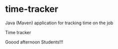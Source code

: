 # time-tracker
Java (Maven) application for tracking time on the job

Time tracker

Goood afternoon Students!!!
